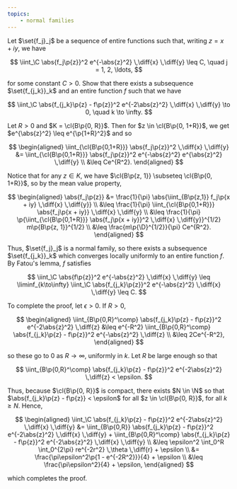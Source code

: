 ```yaml
---
topics:
    - normal families
---
```


<problem>

Let $\set{f_j}_j$ be a sequence of entire functions such that, writing $z = x + iy$, we have

$$
\iint_\C \abs{f_j\p{z}}^2 e^{-\abs{z}^2} \,\diff{x} \,\diff{y} \leq C,
\quad j = 1, 2, \ldots,
$$

for some constant $C > 0$. Show that there exists a subsequence $\set{f_{j_k}}_k$ and an entire function $f$ such that we have

$$
\iint_\C \abs{f_{j_k}\p{z} - f\p{z}}^2 e^{-2\abs{z}^2} \,\diff{x} \,\diff{y} \to 0,
\quad k \to \infty.
$$

</problem>

<solution>

Let $R > 0$ and $K = \cl{B\p{0, R}}$. Then for $z \in \cl{B\p{0, 1+R}}$, we get $e^{\abs{z}^2} \leq e^{\p{1+R}^2}$ and so

$$
\begin{aligned}
    \iint_{\cl{B\p{0,1+R}}} \abs{f_j\p{z}}^2 \,\diff{x} \,\diff{y}
        &= \iint_{\cl{B\p{0,1+R}}} \abs{f_j\p{z}}^2 e^{-\abs{z}^2} e^{\abs{z}^2} \,\diff{y} \\
        &\leq Ce^{R^2}.
\end{aligned}
$$

Notice that for any $z \in K$, we have $\cl{B\p{z, 1}} \subseteq \cl{B\p{0, 1+R}}$, so by the mean value property,

$$
\begin{aligned}
    \abs{f_j\p{z}}
        &= \frac{1}{\pi} \abs{\iint_{B\p{z,1}} f_j\p{x + iy} \,\diff{x} \,\diff{y}} \\
        &\leq \frac{1}{\pi} \iint_{\cl{B\p{0,1+R}}} \abs{f_j\p{x + iy}} \,\diff{x} \,\diff{y} \\
        &\leq \frac{1}{\pi} \p{\iint_{\cl{B\p{0,1+R}}} \abs{f_j\p{x + iy}}^2 \,\diff{x} \,\diff{y}}^{1/2} m\p{B\p{z, 1}}^{1/2} \\
        &\leq \frac{m\p{\D}^{1/2}}{\pi} Ce^{R^2}.
\end{aligned}
$$

Thus, $\set{f_j}_j$ is a normal family, so there exists a subsequence $\set{f_{j_k}}_k$ which converges locally uniformly to an entire function $f$. By Fatou's lemma, $f$ satisfies

$$
\iint_\C \abs{f\p{z}}^2 e^{-\abs{z}^2} \,\diff{x} \,\diff{y}
    \leq \liminf_{k\to\infty} \iint_\C \abs{f_{j_k}\p{z}}^2 e^{-\abs{z}^2} \,\diff{x} \,\diff{y}
    \leq C.
$$

To complete the proof, let $\epsilon > 0$. If $R > 0$,

$$
\begin{aligned}
    \iint_{B\p{0,R}^\comp} \abs{f_{j_k}\p{z} - f\p{z}}^2 e^{-2\abs{z}^2} \,\diff{z}
        &\leq e^{-R^2} \iint_{B\p{0,R}^\comp} \abs{f_{j_k}\p{z} - f\p{z}}^2 e^{-\abs{z}^2} \,\diff{z} \\
        &\leq 2Ce^{-R^2},
\end{aligned}
$$

so these go to $0$ as $R \to \infty$, uniformly in $k$. Let $R$ be large enough so that

$$
\iint_{B\p{0,R}^\comp} \abs{f_{j_k}\p{z} - f\p{z}}^2 e^{-2\abs{z}^2} \,\diff{z} < \epsilon.
$$

Thus, because $\cl{B\p{0, R}}$ is compact, there exists $N \in \N$ so that $\abs{f_{j_k}\p{z} - f\p{z}} < \epsilon$ for all $z \in \cl{B\p{0, R}}$, for all $k \geq N$. Hence,

$$
\begin{aligned}
    \iint_\C \abs{f_{j_k}\p{z} - f\p{z}}^2 e^{-2\abs{z}^2} \,\diff{x} \,\diff{y}
        &= \iint_{B\p{0,R}} \abs{f_{j_k}\p{z} - f\p{z}}^2 e^{-2\abs{z}^2} \,\diff{x} \,\diff{y} + \iint_{B\p{0,R}^\comp} \abs{f_{j_k}\p{z} - f\p{z}}^2 e^{-2\abs{z}^2} \,\diff{x} \,\diff{y} \\
        &\leq \epsilon^2 \int_0^R \int_0^{2\pi} re^{-2r^2} \,\theta \,\diff{r} + \epsilon \\
        &= \frac{\pi\epsilon^2\p{1 - e^{-2R^2}}}{4} + \epsilon \\
        &\leq \frac{\pi\epsilon^2}{4} + \epsilon,
\end{aligned}
$$

which completes the proof.

</solution>
